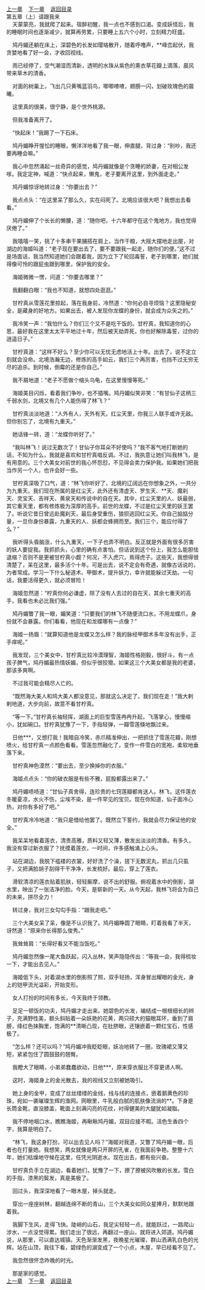 
[上一章](https://github.com/xiaominghe2014/spider_book/blob/master/book/知北游/第8章.md)&nbsp;&nbsp;&nbsp;&nbsp;[下一章](https://github.com/xiaominghe2014/spider_book/blob/master/book/知北游/第10章.md)&nbsp;&nbsp;&nbsp;&nbsp;[返回目录](https://github.com/xiaominghe2014/spider_book/blob/master/book/知北游/README.md)
<br /> 第五章（上）请跟我来<br />
        天蒙蒙亮，我就爬了起来。宿醉初醒，我一点也不感到口渴。变成妖怪后，我的睡眠时间也逐渐减少，就算再劳累，只要睡上五六个小时，立刻精力旺盛。

    鸠丹媚还躺在床上，深碧色的长发如璎珞散开，随着呼噜声，**峰峦起伏，我贪婪地看了好一会，才收回视线。

    雨已经停了，空气潮湿而清新，透明的水珠从紫色的熏衣草花瓣上滴落，晨风带来草木的清香。

    对面的树巢上，飞出几只黄嘴蓝羽鸟，唧唧喳喳，翅膀一闪，划破玫瑰色的晨曦。

    这里真的很美，很宁静，是个世外桃源。

    但我准备离开了。

    “快起床！”我踢了一下石床。

    鸠丹媚睁开惺忪的睡眼，懒洋洋地看了我一眼，伸直腿，背过身：“别吵，我还要再睡会嘛。”

    我心中忽然涌起一丝奇异的感觉，鸠丹媚就像是个贪睡的娇妻，在对相公发嗲。我定定神，喊道：“快点起来，懒鬼，老子要离开这里，到外面走走。”

    鸠丹媚惊讶地转过身：“你要出去？”

    我点点头：“在这里呆了那么久，实在闷死了。北境应该很大吧？我想出去看看。”

    鸠丹媚伸了个长长的懒腰，道：“随你吧，十六年都守在这个鬼地方，我也觉得厌倦了。”

    我嘻嘻一笑，挑了十多串干果脯搭在肩上，当作干粮，大摇大摆地走出屋，对湖边的海姬叫道：“老子现在要出去了，要不要跟我一起走，随你们的便。”这不过是场面话，我当然知道她们会跟着我，因为立下了轮回毒誓，老子到哪里，她们就得像可怜的跟屁虫跟到哪里，保护我的安全。

    海姬微微一愣，问道：“你要去哪里？”

    我翻翻白眼：“我也不知道，就想四处逛逛。”

    甘柠真从雪莲花里掠起，落在我身前，冷然道：“你何必自寻烦恼？这里隐秘安全，是藏身的好地方。如果出去，被人发现你龙蝶的身份，就会成为众矢之的。”

    我冷笑一声：“我怕什么？你们三个又不是吃干饭的。甘柠真，我知道你的心思，最好我在这里太太平平地过十年，然后被天劫弄死，你也好解除毒誓，过你的逍遥日子。”

    甘柠真道：“这样不好么？至少你可以无忧无虑地活上十年。出去了，说不定立刻就会没命。北境浩瀚无边，修炼的高手如云，我们三个再厉害，也挡不过无穷无尽的追杀。到时候，倒霉的还是你自己。”

    我不屑地道：“老子不愿做个缩头乌龟，在这里慢慢等死。”

    海姬美目闪烁，看着我们争吵，也不插嘴。鸠丹媚似笑非笑：“有甘仙子这柄三千弱水剑，北境又有几个人能伤得了林飞？”

    甘柠真淡淡地道：“人外有人，天外有天。红尘天里，你我三人联手或许无敌。但你别忘了，北境有九重天。”

    她话锋一转，道：“龙蝶你听好了。”

    “我叫林飞！说过无数次了！甘仙子你耳朵不好使吗？”我不客气地打断她的话，不知为什么，我就是喜欢和甘柠真唱反调。不过，我执意让她们叫我林飞，是有用意的。三个大美女对前世的我心怀怨怼，不见得会卖力保护我。如果她们把我当作另一个人，也许会好一些。

    甘柠真深吸了口气，道：“林飞你听好了，北境的辽阔远在你想象之外，一共分为九重天。我们现在所属的是红尘天，此外还有清虚天、罗生天、**天、魔刹天、灵宝天、吉祥天、黄泉天和传说中的自在天。其中，红尘天里的人、妖最弱，其它重天里，都有修炼极为深厚的高手。前世的龙蝶，不过是红尘天里的妖王罢了。听说它昔日曾远赴魔刹天，最后身受重伤，狼狈逃回红尘天。你自己掂掂分量，一旦你身份暴露，九重天的人、妖都会蜂拥而至。我们三个，能应付得了么？”

    我听得头昏脑涨，什么九重天，一下子也弄不明白。反正就是外面有很多厉害的妖人要捉我。我抓抓头，心里的确有点害怕。但话说到这个份上，我怎么能胆怯退缩？否则不是更被甘柠真小觑？何况，不入虎穴，焉得虎子。这些天，我想得很清楚了，呆在这里，最多活个十年。可是出去，说不定会有奇遇，就像古话说的，为者常成。学习一下什么秘道术、甲御术，提升妖力，幸许就能躲过天劫。一句话，我要活得更久，就必须冒险！

    海姬忽然道：“柠真你何必谦虚，除了没有人去过的自在天，其余七重天的高手，我看也未必比我们强。”

    鸠丹媚瞥了我一眼，媚笑道：“只要我们的林飞不随便流口水，不用龙蝶爪，身份就不会暴露。你们看看，他现在和龙蝶哪有一点像？”

    海姬一扬眉：“就算知道他是龙蝶又怎么样？我的脉经甲御术多年没有出手，正手痒呢。”

    我发现，三个美女中，甘柠真比较冷漠理智，海姬性格刚毅，很好斗，有一点孩子脾气，鸠丹媚最热情妖媚，但似乎很狡猾。如果这三个大美女都是我的老婆，那该多爽啊。

    不过我可能会精尽人亡的。

    “既然海大美人和鸠大美人都没意见，那就这么决定了，我们现在走！”我大剌剌地道，大步向前，故意不看甘柠真。

    “等一下。”甘柠真长袖轻挥，湖面上的巨型雪莲冉冉升起，飞落掌心，慢慢缩小，犹如碗口。甘柠真犹豫了一下，手指轻弹，一瓣雪莲倏地飘过来。

    日他***，又想打我！我暗自冷笑，赤爪精准伸出，一把抓住了雪莲花瓣，刚想喷火，给甘柠真一点颜色看看。雪莲忽然融化了，变作一件雪白的宽袍，柔软地垂落下来。

    甘柠真神色漠然：“要出去，至少换掉你的衣服。”

    海姬点点头：“你的破衣服是有些不雅，屁股都露出来了。”

    鸠丹媚啧啧道：“甘仙子真舍得，连珍贵的七窍莲瓣都肯送人。林飞，这件莲衣冬暖夏凉，水火不伤，尘埃不染，是一件罕见的宝贝。现在你知道，仙子面冷心热，对你有多好了吧。”

    甘柠真冷冷地道：“我只是借给他罢了。既然立下誓约，我就会尽力保证他的安全。”

    我呆呆地看着莲衣，清贵高雅，质料又轻又薄，散发出淡淡的清香。有多久，我没有穿过新衣服了？抚摸着莲衣，一时间，许多感触涌上心头。

    站在湖边，我脱下褴褛的衣裳，好好洗了个澡，搓下无数泥丸，抓出几只虱子，又把满脸胡子刮得干干净净，长发梳好。最后，穿上了莲衣。

    滑软清凉的莲衣贴着肌肤，轻轻厮摩，说不出的舒服。俯视着水中的倒影，湖水里，映出了一张洁净的脸。今天，是崭新的一天。从今天起，我林飞将会为自己的未来，拼尽全力！

    转过身，我对三女勾勾手指：“跟我走吧。”

    三个大美女呆了呆，像是不认识我了。鸠丹媚睁圆了眼睛，盯着我看了半天，讶然道：“原来你长得那么俊秀。”

    我耸耸肩：“长得好看又不能当饭吃。”

    鸠丹媚忽然像一尾大鱼跃起，闪入丛林，笑声隐隐传出：“等我一会，我得梳妆一下，才能出去见人。”

    海姬低下头，对着湖水里的倒影照了照，双手轻扬，浑身冒出耀眼的金光，身上的铠甲流光溢彩，开始变形。

    女人打扮的时间有多长，今天我终于领教。

    足足一顿饭的功夫，鸠丹媚才走出来。她碧色的长发，编结成一根根细长的辫子，充满野性美，额头斜贴着一朵妖艳的花黄，两只硕大的猫眼耳环，垂到了肩膀，绛红色抹胸里，饱满的**清晰凸现，在肚脐眼，还镶嵌着一颗红宝石，性感极了。

    “怎么样？还可以吗？”鸠丹媚冲我眨眨眼，妖冶地转了一圈，玫瑰裙又薄又短，紧紧包住了圆鼓鼓的翘臀。

    我瞪大了眼睛，小弟弟蠢蠢欲动，日他***，原来穿衣服比不穿更诱人啊。

    这时，海姬身上的金光散去，我的视线又立刻被她吸引。

    她上身的金甲，变成了丝丝缕缕的金线，线与线的连接点，嵌着鹅黄色的珍珠，宛如一袭璀璨生辉的渔网。网眼里，牛乳般白腻的肌肤像流淌的**。下身是长筒金靴，直没膝盖，靴面上刻满闪亮的花纹，衬得健美的大腿犹如凝脂。

    我不停地咽口水，瞧瞧海姬，再瞅瞅鸠丹媚，双目应接不暇。活色生香四个字，我算是明白了。

    “林飞，我这身打扮，可以出去见人吗？”海姬对我道，又瞥了鸠丹媚一眼，后者也在打量她。我想笑，两女就像是两只开屏的孔雀，在我面前争艳。整整十六年，她们枯燥地守候在这里，任凭光阴逝水。现在出去，都有些兴奋。

    甘柠真负手立在湖边，看着她们，犹豫了一下，撩了撩被风吹散的长发。雪白的手指，漆黑的鬓发，真是美极了。

    回过头，我深深地看了一眼木屋，掉头就走。

    穿出一座座树林，翻越连绵不断的青山，三个大美女如同众星捧月，默默地跟着我。

    我脚下生风，走得飞快。陡峭的山石，我足尖轻轻一点，就能跃过，一路爬山涉水，一点没觉得累。我们走出了很远，再翻过一座山，就将进入郊道。鸠丹媚说，从那里，可以直达城镇。天色渐渐发黑，夜晚星光璀璨，群山洒满乳白色的光辉。站在山顶，我往下看，碧绿色的湖变成了一个小点，木屋，早已经看不见了。

    我忽然很怀念昨晚的时光。

    那是家的感觉。
  <br />
[上一章](https://github.com/xiaominghe2014/spider_book/blob/master/book/知北游/第8章.md)&nbsp;&nbsp;&nbsp;&nbsp;[下一章](https://github.com/xiaominghe2014/spider_book/blob/master/book/知北游/第10章.md)&nbsp;&nbsp;&nbsp;&nbsp;[返回目录](https://github.com/xiaominghe2014/spider_book/blob/master/book/知北游/README.md)
